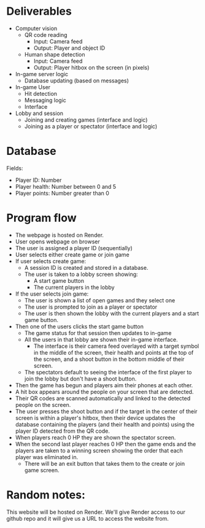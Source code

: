 # Deliverables
- Computer vision
    - QR code reading
        - Input: Camera feed
        - Output: Player and object ID
    - Human shape detection
        - Input: Camera feed
        - Output: Player hitbox on the screen (in pixels)   
- In-game server logic
    - Database updating (based on messages)    
- In-game User
    - Hit detection
    - Messaging logic
    - Interface
- Lobby and session
    - Joining and creating games (interface and logic)
    - Joining as a player or spectator (interface and logic)

# Database 
Fields:
- Player ID: Number
- Player health: Number between 0 and 5
- Player points: Number greater than 0

# Program flow
- The webpage is hosted on Render.
- User opens webpage on browser
- The user is assigned a player ID (sequentially)
- User selects either create game or join game
- If user selects create game:
    - A session ID is created and stored in a database.
    - The user is taken to a lobby screen showing:
        - A start game button
        - The current players in the lobby
- If the user selects join game:
    - The user is shown a list of open games and they select one
    - The user is prompted to join as a player or spectator
    - The user is then shown the lobby with the current players and a start game button.
- Then one of the users clicks the start game button
    - The game status for that session then updates to in-game
    - All the users in that lobby are shown their in-game interface.
        - The interface is their camera feed overlayed with a target symbol in the middle of the screen, their health and points at the top of the screen, and a shoot button in the bottom middle of their screen. 
    - The spectators default to seeing the interface of the first player to join the lobby but don't have a shoot button.
- Then the game has begun and players aim their phones at each other.
- A hit box appears around the people on your screen that are detected.
- Their QR codes are scanned automatically and linked to the detected people on the screen.
- The user presses the shoot button and if the target in the center of their screen is within a player's hitbox, then their device updates the database containing the players (and their health and points) using the player ID detected from the QR code.
- When players reach 0 HP they are shown the spectator screen.
- When the second last player reaches 0 HP then the game ends and the players are taken to a winning screen showing the order that each player was eliminated in.
    - There will be an exit button that takes them to the create or join game screen.


# Random notes:
This website will be hosted on Render. We'll give Render access to our github repo and it will give us a URL to access the website from. 